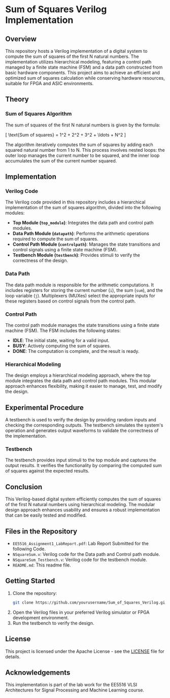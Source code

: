 # Sum of Squares Verilog Implementation

## Overview

This repository hosts a Verilog implementation of a digital system to compute the sum of squares of the first N natural numbers. The implementation utilizes hierarchical modeling, featuring a control path managed by a finite state machine (FSM) and a data path constructed from basic hardware components. This project aims to achieve an efficient and optimized sum of squares calculation while conserving hardware resources, suitable for FPGA and ASIC environments.

## Theory

### Sum of Squares Algorithm

The sum of squares of the first N natural numbers is given by the formula:

\[ \text{Sum of squares} = 1^2 + 2^2 + 3^2 + \ldots + N^2 \]

The algorithm iteratively computes the sum of squares by adding each squared natural number from 1 to N. This process involves nested loops: the outer loop manages the current number to be squared, and the inner loop accumulates the sum of the current number squared.

## Implementation

### Verilog Code

The Verilog code provided in this repository includes a hierarchical implementation of the sum of squares algorithm, divided into the following modules:

- **Top Module (`top_module`)**: Integrates the data path and control path modules.
- **Data Path Module (`datapath`)**: Performs the arithmetic operations required to compute the sum of squares.
- **Control Path Module (`controlpath`)**: Manages the state transitions and control signals using a finite state machine (FSM).
- **Testbench Module (`testbench`)**: Provides stimuli to verify the correctness of the design.

### Data Path

The data path module is responsible for the arithmetic computations. It includes registers for storing the current number (`i`), the sum (`sum`), and the loop variable (`j`). Multiplexers (MUXes) select the appropriate inputs for these registers based on control signals from the control path.

### Control Path

The control path module manages the state transitions using a finite state machine (FSM). The FSM includes the following states:

- **IDLE**: The initial state, waiting for a valid input.
- **BUSY**: Actively computing the sum of squares.
- **DONE**: The computation is complete, and the result is ready.

### Hierarchical Modeling

The design employs a hierarchical modeling approach, where the top module integrates the data path and control path modules. This modular approach enhances flexibility, making it easier to manage, test, and modify the design.

## Experimental Procedure

A testbench is used to verify the design by providing random inputs and checking the corresponding outputs. The testbench simulates the system's operation and generates output waveforms to validate the correctness of the implementation.

### Testbench

The testbench provides input stimuli to the top module and captures the output results. It verifies the functionality by comparing the computed sum of squares against the expected results.

## Conclusion

This Verilog-based digital system efficiently computes the sum of squares of the first N natural numbers using hierarchical modeling. The modular design approach enhances usability and ensures a robust implementation that can be easily tested and modified.

## Files in the Repository

- `EE5516_Assignment1_LabReport.pdf`: Lab Report Submitted for the following Code.
- `NSquareSum.v`: Verilog code for the Data path and Control path module.
- `NSquareSum_Testbench.v`: Verilog code for the testbench module.
- `README.md`: This readme file.

## Getting Started

1. Clone the repository:
    ```sh
    git clone https://github.com/yourusername/Sum_of_Squares_Verilog.git
    ```
2. Open the Verilog files in your preferred Verilog simulator or FPGA development environment.
3. Run the testbench to verify the design.

## License

This project is licensed under the  Apache License - see the [LICENSE](LICENSE) file for details.

## Acknowledgements

This implementation is part of the lab work for the EE5516 VLSI Architectures for Signal Processing and Machine Learning course.
